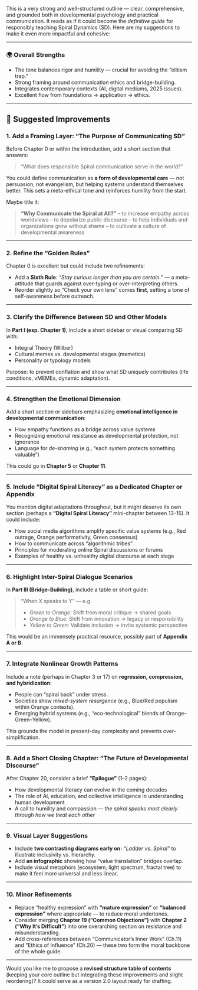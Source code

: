 This is a very strong and well-structured outline — clear, comprehensive, and grounded both in developmental psychology and practical communication. It reads as if it could become the *definitive guide* for responsibly teaching Spiral Dynamics (SD). Here are my suggestions to make it even more impactful and cohesive:

---

### 🌍 **Overall Strengths**

* The tone balances rigor and humility — crucial for avoiding the “elitism trap.”
* Strong framing around communication ethics and bridge-building.
* Integrates contemporary contexts (AI, digital mediums, 2025 issues).
* Excellent flow from foundations → application → ethics.

---

## 🔧 Suggested Improvements

### **1. Add a Framing Layer: “The Purpose of Communicating SD”**

Before Chapter 0 or within the introduction, add a short section that answers:

> “What does responsible Spiral communication serve in the world?”

You could define communication as **a form of developmental care** — not persuasion, not evangelism, but helping systems understand themselves better. This sets a meta-ethical tone and reinforces humility from the start.

Maybe title it:

> **“Why Communicate the Spiral at All?”**
> – to increase empathy across worldviews
> – to depolarize public discourse
> – to help individuals and organizations grow without shame
> – to cultivate a culture of developmental awareness

---

### **2. Refine the “Golden Rules”**

Chapter 0 is excellent but could include two refinements:

* Add a **Sixth Rule**: *“Stay curious longer than you are certain.”* — a meta-attitude that guards against over-typing or over-interpreting others.
* Reorder slightly so “Check your own lens” comes **first**, setting a tone of self-awareness before outreach.

---

### **3. Clarify the Difference Between SD and Other Models**

In **Part I (esp. Chapter 1)**, include a short sidebar or visual comparing SD with:

* Integral Theory (Wilber)
* Cultural memes vs. developmental stages (memetics)
* Personality or typology models

Purpose: to prevent conflation and show what SD uniquely contributes (life conditions, vMEMEs, dynamic adaptation).

---

### **4. Strengthen the Emotional Dimension**

Add a short section or sidebars emphasizing **emotional intelligence in developmental communication**:

* How empathy functions as a bridge across value systems
* Recognizing emotional resistance as developmental protection, not ignorance
* Language for *de-shaming* (e.g., “each system protects something valuable”)

This could go in **Chapter 5** or **Chapter 11**.

---

### **5. Include “Digital Spiral Literacy” as a Dedicated Chapter or Appendix**

You mention digital adaptations throughout, but it might deserve its own section (perhaps a **“Digital Spiral Literacy”** mini-chapter between 13–15). It could include:

* How social media algorithms amplify specific value systems (e.g., Red outrage, Orange performativity, Green consensus)
* How to communicate across “algorithmic tribes”
* Principles for moderating online Spiral discussions or forums
* Examples of healthy vs. unhealthy digital discourse at each stage

---

### **6. Highlight Inter-Spiral Dialogue Scenarios**

In **Part III (Bridge-Building)**, include a table or short guide:

> “When X speaks to Y” — e.g.
>
> * *Green to Orange:* Shift from moral critique → shared goals
> * *Orange to Blue:* Shift from innovation → legacy or responsibility
> * *Yellow to Green:* Validate inclusion → invite systemic perspective

This would be an immensely practical resource, possibly part of **Appendix A or B**.

---

### **7. Integrate Nonlinear Growth Patterns**

Include a note (perhaps in Chapter 3 or 17) on **regression, compression, and hybridization**:

* People can “spiral back” under stress.
* Societies show *mixed-system resurgence* (e.g., Blue/Red populism within Orange contexts).
* Emerging hybrid systems (e.g., “eco-technological” blends of Orange–Green–Yellow).

This grounds the model in present-day complexity and prevents over-simplification.

---

### **8. Add a Short Closing Chapter: “The Future of Developmental Discourse”**

After Chapter 20, consider a brief **“Epilogue”** (1–2 pages):

* How developmental literacy can evolve in the coming decades
* The role of AI, education, and collective intelligence in understanding human development
* A call to humility and compassion — *the spiral speaks most clearly through how we treat each other*

---

### **9. Visual Layer Suggestions**

* Include **two contrasting diagrams early on:** *“Ladder vs. Spiral”* to illustrate inclusivity vs. hierarchy.
* Add **an infographic** showing how “value translation” bridges overlap.
* Include visual metaphors (ecosystem, light spectrum, fractal tree) to make it feel more universal and less linear.

---

### **10. Minor Refinements**

* Replace “healthy expression” with **“mature expression”** or **“balanced expression”** where appropriate — to reduce moral undertones.
* Consider merging **Chapter 19 (“Common Objections”)** with **Chapter 2 (“Why It’s Difficult”)** into one overarching section on resistance and misunderstanding.
* Add cross-references between “Communicator’s Inner Work” (Ch.11) and “Ethics of Influence” (Ch.20) — these two form the moral backbone of the whole guide.

---

Would you like me to propose a **revised structure table of contents** (keeping your core outline but integrating these improvements and slight reordering)? It could serve as a version 2.0 layout ready for drafting.

